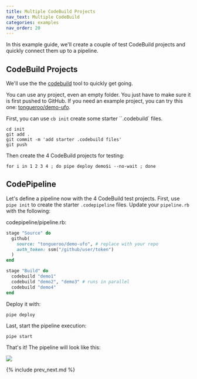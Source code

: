 ```yaml
---
title: Multiple CodeBuild Projects
nav_text: Multiple CodeBuild
categories: examples
nav_order: 20
---
```


In this example guide, we'll create a couple of test CodeBuild projects and quickly connect them up to a pipeline.

## CodeBuild Projects

We'll use the the [codebuild](https://codebuild.cloud/) tool to quickly get going.

You can use any project, even an empty folder. You just have to make sure it is first pushed to GitHub.  If you need an example project, you can try this one: [tongueroo/demo-ufo](https://github.com/tongueroo/demo-ufo).

First, you can use `cb init` create some starter ``.codebuild` files.

    cd init
    git add .
    git commit -m 'add starter .codebuild files'
    git push

Then create the 4 CodeBuild projects for testing:

    for i in 1 2 3 4 ; do pipe deploy demo$i --no-wait ; done

## CodePipeline

Let's define a pipeline now with the 4 CodeBuild test projects. First, use `pipe init` to create the starter `.codepipeline` files. Update your `pipeline.rb` with the following:

codepipeline/pipeline.rb:

```ruby
stage "Source" do
  github(
    source: "tongueroo/demo-ufo", # replace with your repo
    auth_token: ssm("/github/user/token")
  )
end

stage "Build" do
  codebuild "demo1"
  codebuild "demo2", "demo3" # runs in parallel
  codebuild "demo4"
end
```

Deploy it with:

    pipe deploy

Last, start the pipeline execution:

    pipe start

That's it!  The pipeline will look like this:

![](/img/docs/multiple-codebuild-projects-pipeline.png)

{% include prev_next.md %}